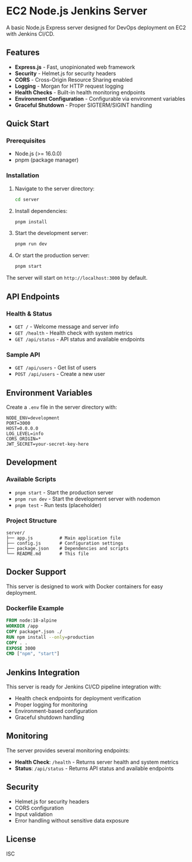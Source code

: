 # EC2 Node.js Jenkins Server

A basic Node.js Express server designed for DevOps deployment on EC2 with Jenkins CI/CD.

## Features

- **Express.js** - Fast, unopinionated web framework
- **Security** - Helmet.js for security headers
- **CORS** - Cross-Origin Resource Sharing enabled
- **Logging** - Morgan for HTTP request logging
- **Health Checks** - Built-in health monitoring endpoints
- **Environment Configuration** - Configurable via environment variables
- **Graceful Shutdown** - Proper SIGTERM/SIGINT handling

## Quick Start

### Prerequisites

- Node.js (>= 16.0.0)
- pnpm (package manager)

### Installation

1. Navigate to the server directory:

   ```bash
   cd server
   ```

2. Install dependencies:

   ```bash
   pnpm install
   ```

3. Start the development server:

   ```bash
   pnpm run dev
   ```

4. Or start the production server:
   ```bash
   pnpm start
   ```

The server will start on `http://localhost:3000` by default.

## API Endpoints

### Health & Status

- `GET /` - Welcome message and server info
- `GET /health` - Health check with system metrics
- `GET /api/status` - API status and available endpoints

### Sample API

- `GET /api/users` - Get list of users
- `POST /api/users` - Create a new user

## Environment Variables

Create a `.env` file in the server directory with:

```env
NODE_ENV=development
PORT=3000
HOST=0.0.0.0
LOG_LEVEL=info
CORS_ORIGIN=*
JWT_SECRET=your-secret-key-here
```

## Development

### Available Scripts

- `pnpm start` - Start the production server
- `pnpm run dev` - Start the development server with nodemon
- `pnpm test` - Run tests (placeholder)

### Project Structure

```
server/
├── app.js          # Main application file
├── config.js       # Configuration settings
├── package.json    # Dependencies and scripts
└── README.md       # This file
```

## Docker Support

This server is designed to work with Docker containers for easy deployment.

### Dockerfile Example

```dockerfile
FROM node:18-alpine
WORKDIR /app
COPY package*.json ./
RUN npm install --only=production
COPY . .
EXPOSE 3000
CMD ["npm", "start"]
```

## Jenkins Integration

This server is ready for Jenkins CI/CD pipeline integration with:

- Health check endpoints for deployment verification
- Proper logging for monitoring
- Environment-based configuration
- Graceful shutdown handling

## Monitoring

The server provides several monitoring endpoints:

- **Health Check**: `/health` - Returns server health and system metrics
- **Status**: `/api/status` - Returns API status and available endpoints

## Security

- Helmet.js for security headers
- CORS configuration
- Input validation
- Error handling without sensitive data exposure

## License

ISC
